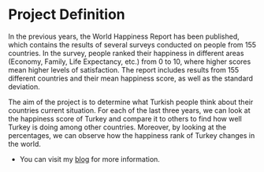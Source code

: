 # Project Definition

In the previous years, the World Happiness Report has been published, which contains the results of several surveys conducted on people from 155 countries. In the survey, people ranked their happiness in different areas (Economy, Family, Life Expectancy, etc.) from 0 to 10, where higher scores mean higher levels of satisfaction. The report includes results from 155 different countries and their mean happiness score, as well as the standard deviation.

The aim of the project is to determine what Turkish people think about their countries current situation. For each of the last three years, we can look at the happiness score of Turkey and compare it to others to find how well Turkey is doing among other countries. Moreover, by looking at the percentages, we can observe how the happiness rank of Turkey changes in the world.

* You can visit my [blog](https://bighappydata.wordpress.com/) for more information.
